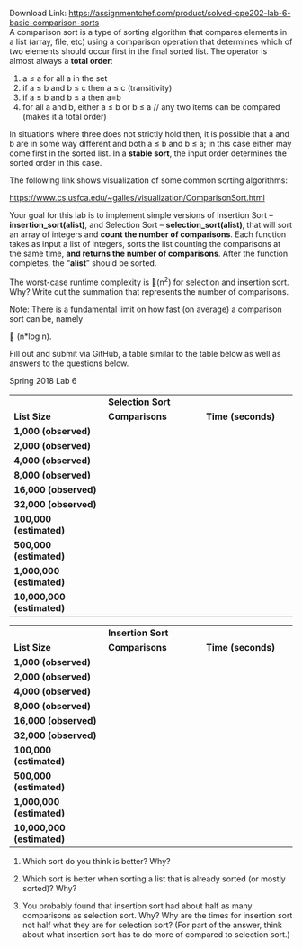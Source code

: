 Download Link: https://assignmentchef.com/product/solved-cpe202-lab-6-basic-comparison-sorts
<br>
A comparison sort is a type of sorting algorithm that compares elements in a list (array, file, etc) using a comparison operation that determines which of two elements should occur first in the final sorted list. The operator is almost always a <strong>total order</strong>:

<ol>

 <li>a ≤ a for all a in the set</li>

 <li>if a ≤ b and b ≤ c then a ≤ c (transitivity)</li>

 <li>if a ≤ b and b ≤ a then a=b</li>

 <li>for all a and b, either a ≤ b or b ≤ a // any two items can be compared (makes it a total order)</li>

</ol>

In situations where three does not strictly hold then, it is possible that a and b are in some way different and both a ≤ b and b ≤ a; in this case either may come first in the sorted list. In a <strong>stable sort</strong>, the input order determines the sorted order in this case.

The following link shows visualization of some common sorting algorithms:

https://www.cs.usfca.edu/~galles/visualization/ComparisonSort.html

Your goal for this lab is to implement simple versions of Insertion Sort – <strong>insertion_sort(alist)</strong>, and Selection Sort – <strong>selection_sort(alist), </strong>that will sort an array of integers and <strong>count the number of comparisons</strong>.  Each function takes as input a list of integers, sorts the list counting the comparisons at the same time, <strong>and returns the number of comparisons</strong>. After the function completes, the “<strong>alist</strong>” should be sorted.

The worst-case runtime complexity is (n<sup>2</sup>) for selection and insertion sort. Why? Write out the summation that represents the number of comparisons.

<strong> </strong>

Note: There is a fundamental limit on how fast (on average) a comparison sort can be, namely

 (n*log n).




Fill out and submit via GitHub, a table similar to the table below as well as answers to the questions below.




Spring 2018                                                      Lab 6

<table width="0">

 <tbody>

  <tr>

   <td width="208"> </td>

   <td width="208"><strong>Selection Sort </strong></td>

   <td width="208"> </td>

  </tr>

  <tr>

   <td width="208"><strong>List Size </strong></td>

   <td width="208"><strong>Comparisons </strong></td>

   <td width="208"><strong>Time (seconds) </strong></td>

  </tr>

  <tr>

   <td width="208"><strong>1,000 (observed) </strong></td>

   <td width="208"> </td>

   <td width="208"> </td>

  </tr>

  <tr>

   <td width="208"><strong>2,000 (observed) </strong></td>

   <td width="208"> </td>

   <td width="208"> </td>

  </tr>

  <tr>

   <td width="208"><strong>4,000 (observed) </strong></td>

   <td width="208"> </td>

   <td width="208"> </td>

  </tr>

  <tr>

   <td width="208"><strong>8,000 (observed) </strong></td>

   <td width="208"> </td>

   <td width="208"> </td>

  </tr>

  <tr>

   <td width="208"><strong>16,000 (observed) </strong></td>

   <td width="208"> </td>

   <td width="208"> </td>

  </tr>

  <tr>

   <td width="208"><strong>32,000 (observed) </strong></td>

   <td width="208"> </td>

   <td width="208"> </td>

  </tr>

  <tr>

   <td width="208"><strong>100,000 (estimated) </strong></td>

   <td width="208"> </td>

   <td width="208"> </td>

  </tr>

  <tr>

   <td width="208"><strong>500,000 (estimated) </strong></td>

   <td width="208"> </td>

   <td width="208"> </td>

  </tr>

  <tr>

   <td width="208"><strong>1,000,000 (estimated) </strong></td>

   <td width="208"> </td>

   <td width="208"> </td>

  </tr>

  <tr>

   <td width="208"><strong>10,000,000 (estimated) </strong></td>

   <td width="208"> </td>

   <td width="208"> </td>

  </tr>

 </tbody>

</table>




<table width="0">

 <tbody>

  <tr>

   <td width="208"> </td>

   <td width="208"><strong>Insertion Sort </strong></td>

   <td width="208"> </td>

  </tr>

  <tr>

   <td width="208"><strong>List Size </strong></td>

   <td width="208"><strong>Comparisons </strong></td>

   <td width="208"><strong>Time (seconds) </strong></td>

  </tr>

  <tr>

   <td width="208"><strong>1,000 (observed) </strong></td>

   <td width="208"> </td>

   <td width="208"> </td>

  </tr>

  <tr>

   <td width="208"><strong>2,000 (observed) </strong></td>

   <td width="208"> </td>

   <td width="208"> </td>

  </tr>

  <tr>

   <td width="208"><strong>4,000 (observed) </strong></td>

   <td width="208"> </td>

   <td width="208"> </td>

  </tr>

  <tr>

   <td width="208"><strong>8,000 (observed) </strong></td>

   <td width="208"> </td>

   <td width="208"> </td>

  </tr>

  <tr>

   <td width="208"><strong>16,000 (observed) </strong></td>

   <td width="208"> </td>

   <td width="208"> </td>

  </tr>

  <tr>

   <td width="208"><strong>32,000 (observed) </strong></td>

   <td width="208"> </td>

   <td width="208"> </td>

  </tr>

  <tr>

   <td width="208"><strong>100,000 (estimated) </strong></td>

   <td width="208"> </td>

   <td width="208"> </td>

  </tr>

  <tr>

   <td width="208"><strong>500,000 (estimated) </strong></td>

   <td width="208"> </td>

   <td width="208"> </td>

  </tr>

  <tr>

   <td width="208"><strong>1,000,000 (estimated) </strong></td>

   <td width="208"> </td>

   <td width="208"> </td>

  </tr>

  <tr>

   <td width="208"><strong>10,000,000 (estimated) </strong></td>

   <td width="208"> </td>

   <td width="208"> </td>

  </tr>

 </tbody>

</table>




<ol>

 <li>Which sort do you think is better? Why?</li>

</ol>










<ol start="2">

 <li>Which sort is better when sorting a list that is already sorted (or mostly sorted)? Why?</li>

</ol>










<ol start="3">

 <li>You probably found that insertion sort had about half as many comparisons as selection sort. Why?  Why are the times for insertion sort not half what they are for selection sort?  (For part of the answer, think about what insertion sort has to do more of compared to selection sort.)</li>

</ol>